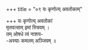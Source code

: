 +++
title = "०९ यः कृणोत्य् अवतोकाम्"

+++
यः कृणोत्य् अवतोकां  
मृतवत्साम् इमां स्त्रियम् ।  
तम् ओषधे त्वं नाशय-  
-अस्याः कमलम् अञ्जिवम् ॥